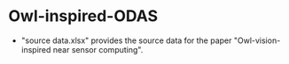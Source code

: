 # Owl-inspired-ODAS
* "source data.xlsx" provides the source data for the paper "Owl-vision-inspired near sensor computing".

